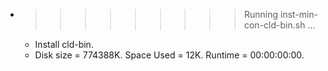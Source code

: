 * >>>>>>>>> Running inst-min-con-cld-bin.sh ...
  * Install cld-bin.
  * Disk size = 774388K. Space Used = 12K. Runtime = 00:00:00:00.

